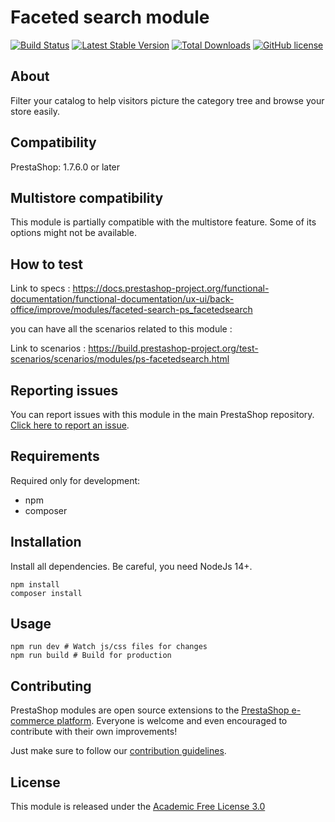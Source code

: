 # Faceted search module

[![Build Status](https://travis-ci.com/PrestaShop/ps_facetedsearch.svg?branch=master)](https://travis-ci.com/PrestaShop/ps_facetedsearch)
[![Latest Stable Version](https://poser.pugx.org/PrestaShop/ps_facetedsearch/v)](//packagist.org/packages/PrestaShop/ps_facetedsearch)
[![Total Downloads](https://poser.pugx.org/PrestaShop/ps_facetedsearch/downloads)](//packagist.org/packages/PrestaShop/ps_facetedsearch)
[![GitHub license](https://img.shields.io/github/license/PrestaShop/ps_facetedsearch)](https://github.com/PrestaShop/ps_facetedsearch/LICENSE.md)


## About

Filter your catalog to help visitors picture the category tree and browse your store easily.

## Compatibility

PrestaShop: 1.7.6.0 or later

## Multistore compatibility


This module is partially compatible with the multistore feature. Some of its options might not be available.

## How to test


Link to specs : https://docs.prestashop-project.org/functional-documentation/functional-documentation/ux-ui/back-office/improve/modules/faceted-search-ps_facetedsearch

 you can have all the scenarios related to this module : 

Link to scenarios  : https://build.prestashop-project.org/test-scenarios/scenarios/modules/ps-facetedsearch.html 

## Reporting issues

You can report issues with this module in the main PrestaShop repository. [Click here to report an issue][report-issue]. 

## Requirements

Required only for development:

- npm
- composer

## Installation

Install all dependencies. Be careful, you need NodeJs 14+.
```
npm install
composer install
```

## Usage

```
npm run dev # Watch js/css files for changes
npm run build # Build for production
```

## Contributing

PrestaShop modules are open source extensions to the [PrestaShop e-commerce platform][prestashop]. Everyone is welcome and even encouraged to contribute with their own improvements!

Just make sure to follow our [contribution guidelines][contribution-guidelines].

## License

This module is released under the [Academic Free License 3.0][AFL-3.0] 

[report-issue]: https://github.com/PrestaShop/PrestaShop/issues/new/choose
[prestashop]: https://www.prestashop.com/
[contribution-guidelines]: https://devdocs.prestashop.com/1.7/contribute/contribution-guidelines/project-modules/
[AFL-3.0]: https://opensource.org/licenses/AFL-3.0
